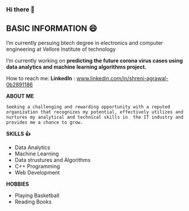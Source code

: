 ### Hi there 👋

<!--
**shreni123/shreni123** is a ✨ _special_ ✨ repository because its `README.md` (this file) appears on your GitHub profile
-->
## BASIC INFORMATION :smile:

I’m currently persuing btech degree in electronics and computer engineering at Vellore Institute of technology

I’m currently working on **predicting the future corona virus cases using data analytics and machine learning algorithms project.**

How to reach me: **LinkedIn** : www.linkedin.com/in/shreni-agrawal-0b2891186

 
 
 **ABOUT ME**
 ``` 
Seeking a challenging and rewarding opportunity with a reputed organization that recognizes my potential, effectively utilizes and nurtures my analytical and technical skills in  the IT industry and provides me a chance to grow. 
 ```


**SKILLS :+1:**

 * Data Analytics
 * Machine Learning
 * Data strustures and Algorithms
 * C++ Programming
 * Web Development
 
 
 **HOBBIES**
  
  * Playing Basketball
  * Reading Books

